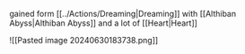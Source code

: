 gained form [[../Actions/Dreaming|Dreaming]] with [[Althiban Abyss|Althiban Abyss]] and a lot of [[Heart|Heart]]

![[Pasted image 20240630183738.png]]